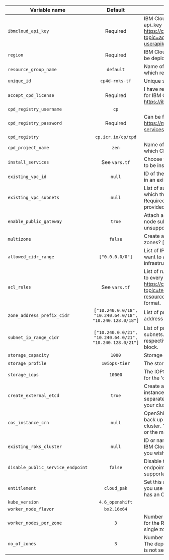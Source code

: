 |Variable name                      |Default                                                  |Description |
|-----------------------------------|:-------------------------------------------------------:|------------|
|`ibmcloud_api_key`                 | Required                                                 | IBM Cloud API key. Steps to create the api_key - https://cloud.ibm.com/docs/account?topic=account-userapikey&interface=ui#create_user_key
|`region`                           | Required                                                 | IBM Cloud region where all resources will be deployed
|`resource_group_name`              | `default`                                                | Name of the IBM Cloud resource group in which resources should be created
|`unique_id`                        | `cp4d-roks-tf`                                           | Unique string for naming resources
|`accept_cpd_license`               | Required                                                 | I have read and agree to the license terms for IBM Cloud Pak for Data at https://ibm.biz/BdfEkc [yes/no]
|`cpd_registry_username`            | `cp`                                                     |
|`cpd_registry_password`            | Required                                                 | Can be fetched from https://myibm.ibm.com/products-services/containerlibrary
|`cpd_registry`                     | `cp.icr.io/cp/cpd`                                       |
|`cpd_project_name`                 | `zen`                                                    | Name of the project (namespace) in which CP4D will be installed
|`install_services`                 | See `vars.tf`                                            | Choose the Cloud Pak for Data services to be installed
|`existing_vpc_id`                  | `null`                                                   | ID of the VPC, if you wish to install CP4D in an existing VPC
|`existing_vpc_subnets`             | `null`                                                   | List of subnet IDs in an existing VPC in which the cluster will be installed. Required when `existing_vpc_id` has been provided.
|`enable_public_gateway`            | `true`                                                   | Attach a public gateway to the worker node subnets? [true/false] Currently unsupported.
|`multizone`                        | `false`                                                  | Create a multizone cluster spanning three zones? [true/false]
|`allowed_cidr_range`               | `["0.0.0.0/0"]`                                          | List of IPv4 or IPv6 CIDR blocks that you want to allow access to your infrastructure. Currently unsupported.
|`acl_rules`                        | See `vars.tf`                                            | List of rules for the network ACL attached to every subnet. Refer to https://cloud.ibm.com/docs/terraform?topic=terraform-vpc-gen2-resources#network-acl-input for the format.
|`zone_address_prefix_cidr`         | `["10.240.0.0/18", "10.240.64.0/18", "10.240.128.0/18"]` | List of private IPv4 CIDR blocks for the address prefix of the VPC zones
|`subnet_ip_range_cidr`             | `["10.240.0.0/21", "10.240.64.0/21", "10.240.128.0/21"]` | List of private IPv4 CIDR blocks for the subnets. Must be a subset of its respective `zone_address_prefix_cidr` block.
|`storage_capacity`                 | `1000`                                                   | Storage capacity of the block volumes
|`storage_profile`                  | `10iops-tier`                                            | The storage profile for the block storage
|`storage_iops`                     | `10000`                                                  | The IOPS for the block storage. Only used for the 'custom' storage profile.
|`create_external_etcd`             | `true`                                                   | Create a 'Databases for etcd' service instance to keep Portworx metadata separate from the operational data of your cluster? [true/false]
|`cos_instance_crn`                 | `null`                                                   | OpenShift requires an object store to back up the internal registry of your cluster. You may supply an existing COS, or the module will create a new one.
|`existing_roks_cluster`            | `null`                                                   | ID or name of an existing OpenShift on IBM Cloud (VPC Gen 2) cluster, should you wish to install in an existing cluster.
|`disable_public_service_endpoint`  | `false`                                                  | Disable the ROKS public service endpoint? [true/false]. Currently not supported.
|`entitlement`                      | `cloud_pak`                                              | Set this argument to 'cloud_pak' only if you use the cluster with a Cloud Pak that has an OpenShift entitlement.
|`kube_version`                     | `4.6_openshift`                                          |
|`worker_node_flavor`               | `bx2.16x64`                                              |
|`worker_nodes_per_zone`            | `3`                                                      | Number of initial worker nodes per zone for the ROKS cluster. Select at least 3 for single zone and 2 for multizone clusters.
|`no_of_zones`            | `3`                                                      | Number of zones for the ROKS cluster. The deployment might fail, if this variable is not set correctly.
